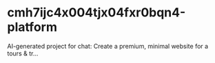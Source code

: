 # cmh7ijc4x004tjx04fxr0bqn4-platform
AI-generated project for chat: Create a premium, minimal website for a tours &amp; tr...

